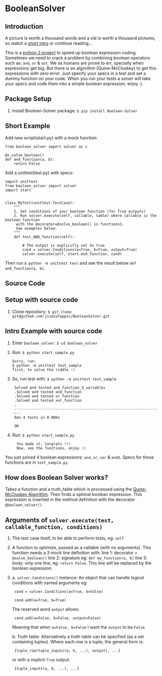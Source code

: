 BooleanSolver
=============

Introduction
------------

A picture is worth a thousand words and a vid is worth a thousand pictures, so watch a [short intro](https://youtu.be/w8tuJ9kqjJc) or continue reading...

This is a [python 2 project](https://pypi.python.org/pypi/Boolean-Solver) to speed up boolean expression coding. Sometimes we need to crack a problem by combining boolean operators such as: `and`, `or` & `not`. We as humans are prone to err, specially when expressions get big. But there is an algorithm (Quine-McCluskey) to get this expressions with zero error. Just specify your specs in a test and set a dummy function on your code. When you run your tests a solver will take your specs and code them into a simple boolean expression, enjoy :).

Package Setup
-------------
1.  Install Boolean-Solver package:
    `$ pip install Boolean-Solver`

Short Example
-------------
Add new script(start.py) with a mock function:

    from boolean_solver import solver as s

    @s.solve_boolean()
    def and_function(a, b):
        return False

Add a unittest(test.py) with specs:

    import unittest
    from boolean_solver import solver
    import start
    
    
    class MyTest(unittest.TestCase):
        """
        1. Set conditions of your boolean function (for True outputs)
        2. Run solver.execute(self, callable, table) where callable is the boolean function
         with the decorator=@solve_boolean() in functions1.
         See examples below:
        """
        def test_AND_function(self):

            # The output is explicitly set to true
            cond = solver.Conditions(a=True, b=True, output=True)
            solver.execute(self, start.and_function, cond)

Then run `$ python -m unittest test` and see the result below `def and_function(a, b)`.

Source Code
-----------

Setup with source code
----------------------
1.  Clone repository:
    `$ git clone git@github.com:jisazaTappsi/BooleanSolver.git`

Intro Example with source code
------------------------------
1.  Enter `boolean_solver`:
    `$ cd boolean_solver`

2.  Run:
    `$ python start_sample.py`

        Sorry, run:
        $ python -m unittest test_sample
        first, to solve the riddle :)

3. So, run test with:
   `$ python -m unittest test_sample`

        Solved and tested and_function_3_variables
        .Solved and tested and_function
        .Solved and tested or_function
        .Solved and tested xor_function
        .
        ----------------------------------------------------------------------
        Ran 4 tests in 0.006s

        OK

4.  Run:
    `$ python start_sample.py`
    
          You made it, Congrats !!!
          Now, see the functions, enjoy :)

You just solved 4 boolean expressions: `and`, `or`, `xor` & `and3`. Specs for these functions are in `test_sample.py`.


How does Boolean Solver works?
------------------------------
Takes a function and a truth_table which is processed using the [Quine-McCluskey Algorithm](https://en.wikipedia.org/wiki/Quine%E2%80%93McCluskey_algorithm). Then finds a optimal boolean expression. This expression is inserted in the method definition with the decorator `@boolean_solver()`.

Arguments of `solver.execute(test, callable_function, conditions)`
-------------------------------------------------------------------
1. The test case itself, to be able to perform tests, eg: `self`

2. A function to optimize, passed as a callable (with no arguments). This function needs a 3 mock line definition with:
    line 1: decorator = `@solve_boolean()`
    line 2: signature eg: `def my_function(a, b)`
    line 3: body: only one line, eg: `return False`. This line will be replaced by the boolean expression.

3. a. `solver.Conditions()` instance: An object that can handle logical conditions with named arguments eg:

        cond = solver.Conditions(a=True, b=False)
    
        cond.add(a=True, b=True)

    The reserved word `output` allows:
    
        cond.add(a=False, b=False, output=False)
    
    Meaning that when `a=False, b=False` I want the `output` to be `False`

    b. Truth table: Alternatively a truth table can be specified (as a set containing tuples). Where each row is a tuple, the general form is:
    
        {tuple_row(tuple_inputs(a, b, ...), output), ...}
    
    or with a implicit `True` output:
     
        {tuple_inputs(a, b, ...), ...}
